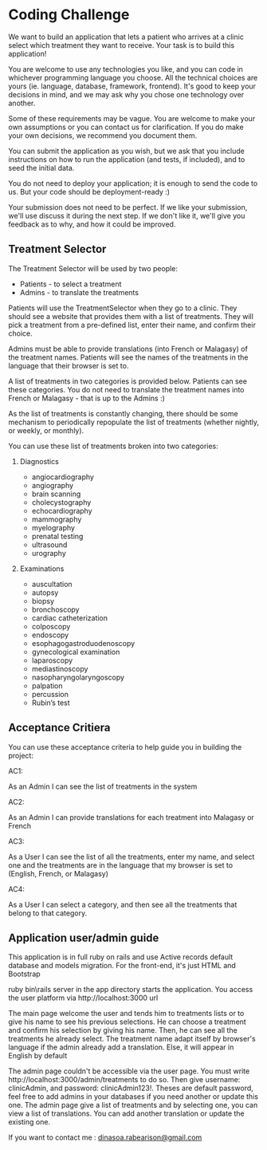 # Coding Challenge

We want to build an application that lets a patient who arrives at a clinic
select which treatment they want to receive. Your task is to build this
application!

You are welcome to use any technologies you like, and you can code in whichever
programming language you choose. All the technical choices are yours (ie.
language, database, framework, frontend). It's good to keep your decisions in
mind, and we may ask why you chose one technology over another.

Some of these requirements may be vague. You are welcome to make your own
assumptions or you can contact us for clarification. If you do make your own
decisions, we recommend you document them.

You can submit the application as you wish, but we ask that you include
instructions on how to run the application (and tests, if included), and to
seed the initial data.

You do not need to deploy your application; it is enough to send the code to
us. But your code should be deployment-ready :)

Your submission does not need to be perfect. If we like your submission, we'll
use discuss it during the next step. If we don't like it, we'll give you
feedback as to why, and how it could be improved.

## Treatment Selector

The Treatment Selector will be used by two people:

 * Patients - to select a treatment
 * Admins - to translate the treatments

Patients will use the TreatmentSelector when they go to a clinic. They should
see a website that provides them with a list of treatments. They will pick a
treatment from a pre-defined list, enter their name, and confirm their choice.

Admins must be able to provide translations (into French or Malagasy) of the
treatment names. Patients will see the names of the treatments in the language
that their browser is set to.

A list of treatments in two categories is provided below. Patients can see
these categories. You do not need to translate the treatment names into French
or Malagasy - that is up to the Admins :)

As the list of treatments is constantly changing, there should be some
mechanism to periodically repopulate the list of treatments (whether nightly,
or weekly, or monthly).

You can use these list of treatments broken into two categories:

 1. Diagnostics

    * angiocardiography
    * angiography
    * brain scanning
    * cholecystography
    * echocardiography
    * mammography
    * myelography
    * prenatal testing
    * ultrasound
    * urography

 2. Examinations

    * auscultation
    * autopsy
    * biopsy
    * bronchoscopy
    * cardiac catheterization
    * colposcopy
    * endoscopy
    * esophagogastroduodenoscopy
    * gynecological examination
    * laparoscopy
    * mediastinoscopy
    * nasopharyngolaryngoscopy
    * palpation
    * percussion
    * Rubin’s test

## Acceptance Critiera

You can use these acceptance criteria to help guide you in building the project:

AC1:

As an Admin
I can see the list of treatments in the system

AC2:

As an Admin
I can provide translations for each treatment into Malagasy or French

AC3:

As a User
I can see the list of all the treatments, enter my name, and select one
and the treatments are in the language that my browser is set to (English, French, or Malagasy)

AC4:

As a User
I can select a category, and then see all the treatments that belong to that category.

## Application user/admin guide

This application is in full ruby on rails and use Active records default database and models migration.
For the front-end, it's just HTML and Bootstrap

ruby bin\rails server in the app directory starts the application.
You access the user platform via http://localhost:3000 url

The main page welcome the user and tends him to treatments lists or to give his name to see his previous selections.
He can choose a treatment and confirm his selection by giving his name.
Then, he can see all the treatments he already select.
The treatment name adapt itself by browser's language if the admin already add a translation. Else, it will appear in English by default

The admin page couldn't be accessible via the user page.
You must write http://localhost:3000/admin/treatments to do so.
Then give username: clinicAdmin, and password: clinicAdmin123!. Theses are default password, feel free to add admins in your databases if you need another or update this one.
The admin page give a list of treatments and by selecting one, you can view a list of translations.
You can add another translation or update the existing one.

If you want to contact me : dinasoa.rabearison@gmail.com
